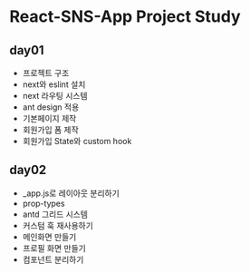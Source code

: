 # React-SNS-App Project Study

## day01

- 프로젝트 구조
- next와 eslint 설치
- next 라우팅 시스템
- ant design 적용
- 기본페이지 제작
- 회원가입 폼 제작
- 회원가입 State와 custom hook

## day02

- _app.js로 레이아웃 분리하기
- prop-types
- antd 그리드 시스템
- 커스텀 훅 재사용하기
- 메인화면 만들기
- 프로필 화면 만들기
- 컴포넌트 분리하기